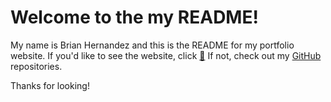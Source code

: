 # Welcome to the my README!

My name is Brian Hernandez and this is the README for my portfolio website. If you'd like to see the website, click [:milky_way:](http://brian-hernandez.github.io)
If not, check out my [GitHub](https://github.com/brian-hernandez) repositories.

Thanks for looking!

